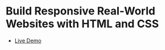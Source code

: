 # Build Responsive Real-World Websites with HTML and CSS
- [Live Demo](https://omnifood-sayed490.netlify.app/)
